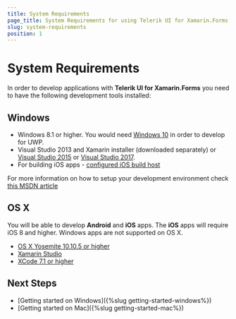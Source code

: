 ```yaml
---
title: System Requirements
page_title: System Requirements for using Telerik UI for Xamarin.Forms
slug: system-requirements
position: 1
---
```


# System Requirements

In order to develop applications with **Telerik UI for Xamarin.Forms** you need to have the following development tools installed:

## Windows

- Windows 8.1 or higher. You would need [Windows 10](https://www.microsoft.com/en-us/windows/get-windows-10) in order to develop for UWP.
- Visual Studio 2013 and Xamarin installer (downloaded separately) or [Visual Studio 2015](https://www.visualstudio.com/downloads/) or [Visual Studio 2017](https://www.visualstudio.com/downloads/).
- For building iOS apps - [configured iOS build host](https://developer.xamarin.com/guides/ios/getting_started/installation/windows/connecting-to-mac/)

For more information on how to setup your development environment check [this MSDN article](https://msdn.microsoft.com/en-us/library/mt299001.aspx)

## OS X

You will be able to develop **Android** and **iOS** apps. The **iOS** apps will require iOS 8 and higher. Windows apps are not supported on OS X.

-  [OS X Yosemite 10.10.5 or higher](http://www.apple.com/osx/)
-  [Xamarin Studio](http://xamarin.com/download)
-  [XCode 7.1 or higher](https://developer.apple.com/xcode/download/)

## Next Steps

- [Getting started on Windows]({%slug getting-started-windows%})
- [Getting started on Mac]({%slug getting-started-mac%})
